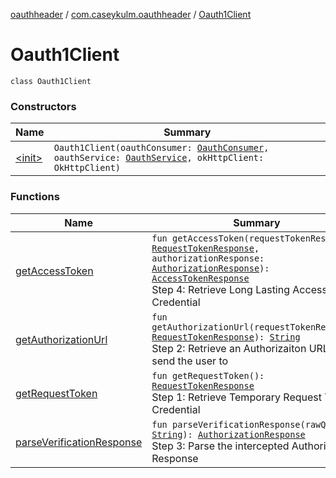 [oauthheader](../../index.md) / [com.caseykulm.oauthheader](../index.md) / [Oauth1Client](.)

# Oauth1Client

`class Oauth1Client`

### Constructors

| Name | Summary |
|---|---|
| [&lt;init&gt;](-init-.md) | `Oauth1Client(oauthConsumer: `[`OauthConsumer`](../../com.caseykulm.oauthheader.models/-oauth-consumer/index.md)`, oauthService: `[`OauthService`](../../com.caseykulm.oauthheader.models/-oauth-service/index.md)`, okHttpClient: OkHttpClient)` |

### Functions

| Name | Summary |
|---|---|
| [getAccessToken](get-access-token.md) | `fun getAccessToken(requestTokenResponse: `[`RequestTokenResponse`](../../com.caseykulm.oauthheader.models/-request-token-response/index.md)`, authorizationResponse: `[`AuthorizationResponse`](../../com.caseykulm.oauthheader.models/-authorization-response/index.md)`): `[`AccessTokenResponse`](../../com.caseykulm.oauthheader.models/-access-token-response/index.md)<br>Step 4: Retrieve Long Lasting Access Token Credential |
| [getAuthorizationUrl](get-authorization-url.md) | `fun getAuthorizationUrl(requestTokenResponse: `[`RequestTokenResponse`](../../com.caseykulm.oauthheader.models/-request-token-response/index.md)`): `[`String`](https://kotlinlang.org/api/latest/jvm/stdlib/kotlin/-string/index.html)<br>Step 2: Retrieve an Authorizaiton URL to send the user to |
| [getRequestToken](get-request-token.md) | `fun getRequestToken(): `[`RequestTokenResponse`](../../com.caseykulm.oauthheader.models/-request-token-response/index.md)<br>Step 1: Retrieve Temporary Request Token Credential |
| [parseVerificationResponse](parse-verification-response.md) | `fun parseVerificationResponse(rawQuery: `[`String`](https://kotlinlang.org/api/latest/jvm/stdlib/kotlin/-string/index.html)`): `[`AuthorizationResponse`](../../com.caseykulm.oauthheader.models/-authorization-response/index.md)<br>Step 3: Parse the intercepted Authorization Response |
